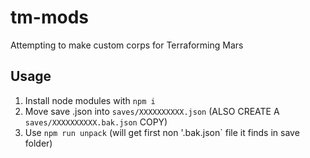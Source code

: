 # tm-mods
Attempting to make custom corps for Terraforming Mars

## Usage
1. Install node modules with `npm i`
2. Move save .json into `saves/XXXXXXXXXX.json` (ALSO CREATE A `saves/XXXXXXXXXX.bak.json` COPY)
3. Use `npm run unpack` (will get first non '.bak.json` file it finds in save folder)
